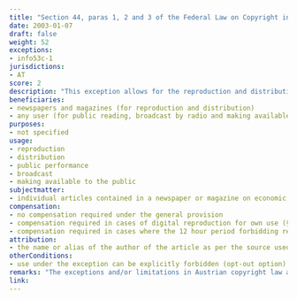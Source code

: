 ```yaml
---
title: "Section 44, paras 1, 2 and 3 of the Federal Law on Copyright in Literary and Artistic Works and Related Rights"
date: 2003-01-07
draft: false
weight: 52
exceptions:
- info53c-1
jurisdictions: 
- AT
score: 2
description: "This exception allows for the reproduction and distribution in other newspapers and magazines, public performance, broadcast and making available to the public of individual articles contained in a newspaper or magazine on economic, political or religious current issues, unless reproduction is expressly prohibited. Press releases depicting simple communications (miscellaneous news, news of the day) do not enjoy copyright protection. However, under Section 79, when these materials are published in newspaper communications or other communications serving newspapers or magazines against payment, they may be reproduced solely in newspapers, magazines or other institutions that ensure the periodic distribution of news, and not before 12 hours have passed as of the first publication authorized by the news collector." 
beneficiaries:
- newspapers and magazines (for reproduction and distribution)
- any user (for public reading, broadcast by radio and making available to the public)
purposes: 
- not specified
usage:
- reproduction 
- distribution 
- public performance
- broadcast 
- making available to the public
subjectmatter:
- individual articles contained in a newspaper or magazine on economic, political or religious current issues
compensation:
- no compensation required under the general provision
- compensation required in cases of digital reproduction for own use (§ 42a) 
- compensation required in cases where the 12 hour period forbidding re-use of press releases depicting simple communications is not observed (§79)
attribution: 
- the name or alias of the author of the article as per the source used and the newspaper or magazine from which the article is taken must be indicated
otherConditions: 
- use under the exception can be explicitly forbidden (opt-out option). The reservation of rights on the article or at the head of the newspaper or magazine is sufficient.
remarks: "The exceptions and/or limitations in Austrian copyright law are formulated as 'free uses' of works and other subject matter.<br /><br />In addition to Section 44, other provisions are used for the re-use of news articles by a broader scope of beneficiaries in the following scenarios:<br /><br />Under Section 42 (1) (regulating private use) everyone may produce individual copies of works published as part of the reporting on daily events for their own use, provided that it is only an analogous use (unlike 'private use', 'own use' includes 'professional use' within the internal organisation of a legal entity).<br /><br />Under Section 42a (into force as of November 1, 2013) third party reproduction is also permitted by digital means against remuneration.<br /><br />Special provisions exclude specific subject matter from the scope of the exception, rather then reference to it. E.g. Section 42 does not apply to computer programs as per § 40d (1) and its paras (1), (3) and (4) do not apply to database works as per § 40h (1). Section 42 (2) applies to database works with the proviso that reproduction on paper or a similar medium is also permitted.<br /><br />Under Section 79 (1), press reports of the type referred to in Section 44 (3), which are contained in newspaper communications or other communications serving newspapers or magazines against payment, may only be reproduced in newspapers or magazines if they have been published at least 12 hours prior. Under para (2) newspapers and magazines are equivalent to all other institutions that ensure the periodic distribution of news to everyone. Section 59a applies accordingly. Lastly, in cases outside the hypothesys of §79, press releases depicting simple communications (miscellaneous news, news of the day) do not enjoy copyright protection.<br /><br />Attribution is regulated in Section 57 (3) according to which in the cases referred to in § 44, paragraphs 1 and 2, the name or alias of the author of the article as per the source used and the newspaper or magazine from which the article is taken should be indicated. In addition, if there is another newspaper or magazine cited as the source, this should be stated as well."
link: 
---
```

